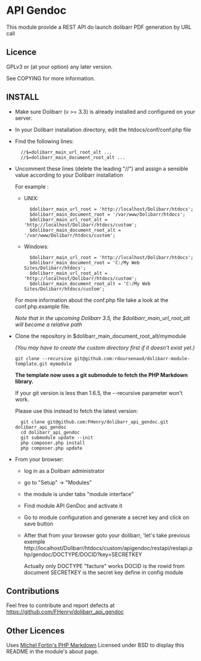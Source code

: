 API Gendoc
=========

This module provide a REST API do launch dolibarr PDF generation by URL call

Licence
-------

GPLv3 or (at your option) any later version.

See COPYING for more information.

INSTALL
-------

- Make sure Dolibarr (v >= 3.3) is already installed and configured on your server.

- In your Dolibarr installation directory, edit the htdocs/conf/conf.php file

- Find the following lines:

		//$=dolibarr_main_url_root_alt ...
		//$=dolibarr_main_document_root_alt ...

- Uncomment these lines (delete the leading "//") and assign a sensible value according to your Dolibarr installation

	For example :

	- UNIX:

			$dolibarr_main_url_root = 'http://localhost/Dolibarr/htdocs';
			$dolibarr_main_document_root = '/var/www/Dolibarr/htdocs';
			$dolibarr_main_url_root_alt = 'http://localhost/Dolibarr/htdocs/custom';
			$dolibarr_main_document_root_alt = '/var/www/Dolibarr/htdocs/custom';

	- Windows:

			$dolibarr_main_url_root = 'http://localhost/Dolibarr/htdocs';
			$dolibarr_main_document_root = 'C:/My Web Sites/Dolibarr/htdocs';
			$dolibarr_main_url_root_alt = 'http://localhost/Dolibarr/htdocs/custom';
			$dolibarr_main_document_root_alt = 'C:/My Web Sites/Dolibarr/htdocs/custom';

	For more information about the conf.php file take a look at the conf.php.example file.

	*Note that in the upcoming Dolibarr 3.5, the $dolibarr\_main\_url\_root\_alt will become a relative path*

- Clone the repository in $dolibarr\_main\_document\_root\_alt/mymodule

	*(You may have to create the custom directory first if it doesn't exist yet.)*

	```
	git clone --recursive git@github.com:rdoursenaud/dolibarr-module-template.git mymodule
	```

	**The template now uses a git submodule to fetch the PHP Markdown library.**

	If your git version is less than 1.6.5, the --recursive parameter won't work.

	Please use this instead to fetch the latest version:

		git clone git@github.com:FHenry/dolibarr_api_gendoc.git dolibarr_api_gendoc
		cd dolibarr_api_gendoc
		git submodule update --init
		php composer.php install
		php composer.php update

- From your browser:

	- log in as a Dolibarr administrator

	- go to "Setup" -> "Modules"

	- the module is under tabs "module interface"

	- Find module API GenDoc and activate it

	- Go to module configuration and generate a secret key and click on save button

	- After that from your browser goto your dolibarr, 'let's take previous exemple
		http://localhost/Dolibarr/htdocs/custom/apigendoc/restapi/restapi.php/gendoc/DOCTYPE/DOCID?key=SECRETKEY

		Actually only DOCTYPE "facture" works
		DOCID is the rowid from document
		SECRETKEY is the secret key define in config module

Contributions
-------------

Feel free to contribute and report defects at <https://github.com/FHenry/dolibarr_api_gendoc>

Other Licences
--------------

Uses [Michel Fortin's PHP Markdown](http://michelf.ca/projets/php-markdown/) Licensed under BSD to display this README in the module's about page.
